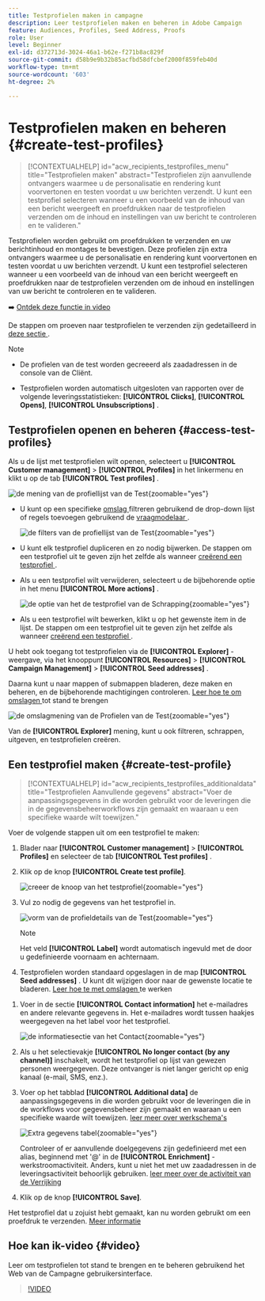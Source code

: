 ```yaml
---
title: Testprofielen maken in campagne
description: Leer testprofielen maken en beheren in Adobe Campaign
feature: Audiences, Profiles, Seed Address, Proofs
role: User
level: Beginner
exl-id: d372713d-3024-46a1-b62e-f271b8ac829f
source-git-commit: d58b9e9b32b85acfbd58dfcbef2000f859feb40d
workflow-type: tm+mt
source-wordcount: '603'
ht-degree: 2%

---
```


# Testprofielen maken en beheren {#create-test-profiles}

>[!CONTEXTUALHELP]
>id="acw_recipients_testprofiles_menu"
>title="Testprofielen maken"
>abstract="Testprofielen zijn aanvullende ontvangers waarmee u de personalisatie en rendering kunt voorvertonen en testen voordat u uw berichten verzendt. U kunt een testprofiel selecteren wanneer u een voorbeeld van de inhoud van een bericht weergeeft en proefdrukken naar de testprofielen verzenden om de inhoud en instellingen van uw bericht te controleren en te valideren."

Testprofielen worden gebruikt om proefdrukken te verzenden en uw berichtinhoud en montages te bevestigen. Deze profielen zijn extra ontvangers waarmee u de personalisatie en rendering kunt voorvertonen en testen voordat u uw berichten verzendt. U kunt een testprofiel selecteren wanneer u een voorbeeld van de inhoud van een bericht weergeeft en proefdrukken naar de testprofielen verzenden om de inhoud en instellingen van uw bericht te controleren en te valideren.

➡️ [Ontdek deze functie in video](#video)

<!--Learn more about test profiles in the [Campaign v8 (client console) documentation](https://experienceleague.adobe.com/docs/campaign/campaign-v8/audience/add-profiles/test-profiles.html){target="_blank"}.-->

De stappen om proeven naar testprofielen te verzenden zijn gedetailleerd in [ deze sectie ](../preview-test/test-deliveries.md#test-profiles).

>[!NOTE]
>
>* De profielen van de test worden gecreeerd als zaadadressen in de console van de Cliënt.
>
>* Testprofielen worden automatisch uitgesloten van rapporten over de volgende leveringsstatistieken: **[!UICONTROL Clicks]**, **[!UICONTROL Opens]**, **[!UICONTROL Unsubscriptions]** .

## Testprofielen openen en beheren {#access-test-profiles}

Als u de lijst met testprofielen wilt openen, selecteert u **[!UICONTROL Customer management]** > **[!UICONTROL Profiles]** in het linkermenu en klikt u op de tab **[!UICONTROL Test profiles]** .

![ de mening van de profiellijst van de Test ](assets/test-profile-list.png){zoomable="yes"}

* U kunt op een specifieke [ omslag ](../get-started/permissions.md#folders) filtreren gebruikend de drop-down lijst of regels toevoegen gebruikend de [ vraagmodelaar ](../query/query-modeler-overview.md).

  ![ de filters van de profiellijst van de Test ](assets/test-profile-list-filters.png){zoomable="yes"}

* U kunt elk testprofiel dupliceren en zo nodig bijwerken. De stappen om een testprofiel uit te geven zijn het zelfde als wanneer [ creërend een testprofiel ](#create-test-profile).

* Als u een testprofiel wilt verwijderen, selecteert u de bijbehorende optie in het menu **[!UICONTROL More actions]** .

  ![ de optie van het de testprofiel van de Schrapping ](assets/test-profile-list-delete.png){zoomable="yes"}

* Als u een testprofiel wilt bewerken, klikt u op het gewenste item in de lijst. De stappen om een testprofiel uit te geven zijn het zelfde als wanneer [ creërend een testprofiel ](#create-test-profile).

U hebt ook toegang tot testprofielen via de **[!UICONTROL Explorer]** -weergave, via het knooppunt **[!UICONTROL Resources]** > **[!UICONTROL Campaign Management]** > **[!UICONTROL Seed addresses]** .

Daarna kunt u naar mappen of submappen bladeren, deze maken en beheren, en de bijbehorende machtigingen controleren. [ Leer hoe te om omslagen ](../get-started/permissions.md#folders) tot stand te brengen

![ de omslagmening van de Profielen van de Test ](assets/test-profiles-folders.png){zoomable="yes"}

Van de **[!UICONTROL Explorer]** mening, kunt u ook filtreren, schrappen, uitgeven, en [ ](#create-test-profile) testprofielen creëren.

## Een testprofiel maken {#create-test-profile}

>[!CONTEXTUALHELP]
>id="acw_recipients_testprofiles_additionaldata"
>title="Testprofielen Aanvullende gegevens"
>abstract="Voer de aanpassingsgegevens in die worden gebruikt voor de leveringen die in de gegevensbeheerworkflows zijn gemaakt en waaraan u een specifieke waarde wilt toewijzen."

Voer de volgende stappen uit om een testprofiel te maken:

1. Blader naar **[!UICONTROL Customer management]** > **[!UICONTROL Profiles]** en selecteer de tab **[!UICONTROL Test profiles]** .

1. Klik op de knop **[!UICONTROL Create test profile]**.

   ![ creeer de knoop van het testprofiel ](assets/test-profile-create.png){zoomable="yes"}

1. Vul zo nodig de gegevens van het testprofiel in. <!--Most of the fields are the same as when creating profiles. [Learn more]-->

   ![ vorm van de profieldetails van de Test ](assets/test-profile-details.png){zoomable="yes"}

   >[!NOTE]
   >
   >Het veld **[!UICONTROL Label]** wordt automatisch ingevuld met de door u gedefinieerde voornaam en achternaam.

1. Testprofielen worden standaard opgeslagen in de map **[!UICONTROL Seed addresses]** . U kunt dit wijzigen door naar de gewenste locatie te bladeren. [ Leer hoe te met omslagen ](../get-started/permissions.md#folders) te werken

   <!--![](assets/test-profile-folder.png){zoomable="yes"}-->

<!--
You do not need to enter all fields of each tab when creating a seed address. Missing personalization elements are entered randomly during delivery analysis. (Not valid?)
-->

1. Voer in de sectie **[!UICONTROL Contact information]** het e-mailadres en andere relevante gegevens in. Het e-mailadres wordt tussen haakjes weergegeven na het label voor het testprofiel.

   ![ de informatiesectie van het Contact ](assets/test-profile-address.png){zoomable="yes"}

1. Als u het selectievakje **[!UICONTROL No longer contact (by any channel)]** inschakelt, wordt het testprofiel op lijst van gewezen personen weergegeven. Deze ontvanger is niet langer gericht op enig kanaal (e-mail, SMS, enz.).

1. Voer op het tabblad **[!UICONTROL Additional data]** de aanpassingsgegevens in die worden gebruikt voor de leveringen die in de workflows voor gegevensbeheer zijn gemaakt en waaraan u een specifieke waarde wilt toewijzen. [ leer meer over werkschema&#39;s ](../workflows/gs-workflows.md)

   ![ Extra gegevens tabel ](assets/test-profile-additional-data.png){zoomable="yes"}

   Controleer of er aanvullende doelgegevens zijn gedefinieerd met een alias, beginnend met &#39;@&#39; in de **[!UICONTROL Enrichment]** -werkstroomactiviteit. Anders, kunt u niet het met uw zaadadressen in de leveringsactiviteit behoorlijk gebruiken. [ leer meer over de activiteit van de Verrijking ](../workflows/activities/enrichment.md)

1. Klik op de knop **[!UICONTROL Save]**.

Het testprofiel dat u zojuist hebt gemaakt, kan nu worden gebruikt om een proefdruk te verzenden. [Meer informatie](../preview-test/test-deliveries.md#test-profiles)

<!--Use test profiles in Direct mail? cf v7/v8-->

## Hoe kan ik-video {#video}

Leer om testprofielen tot stand te brengen en te beheren gebruikend het Web van de Campagne gebruikersinterface.

>[!VIDEO](https://video.tv.adobe.com/v/3442844?quality=12)